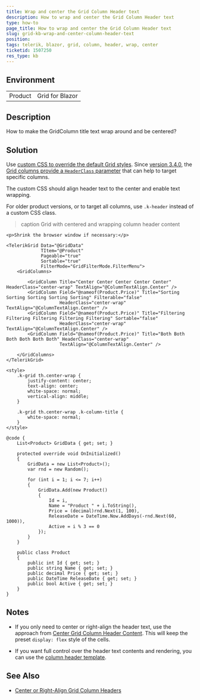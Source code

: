 ```yaml
---
title: Wrap and center the Grid Column Header text
description: How to wrap and center the Grid Column Header text
type: how-to
page_title: How to wrap and center the Grid Column Header text
slug: grid-kb-wrap-and-center-column-header-text
position: 
tags: telerik, blazor, grid, column, header, wrap, center
ticketid: 1507250
res_type: kb
---
```


## Environment
<table>
	<tbody>
		<tr>
			<td>Product</td>
			<td>Grid for Blazor</td>
		</tr>
	</tbody>
</table>


## Description

How to make the GridColumn title text wrap around and be centered?

## Solution

Use [custom CSS to override the default Grid styles](slug://themes-override). Since [version 3.4.0](https://www.telerik.com/support/whats-new/blazor-ui/release-history/ui-for-blazor-3-4-0), the [Grid columns provide a `HeaderClass` parameter](slug://components/grid/columns/bound) that can help to target specific columns.

The custom CSS should align header text to the center and enable text wrapping.

For older product versions, or to target all columns, use `.k-header` instead of a custom CSS class.

>caption Grid with centered and wrapping column header content

````RAZOR
<p>Shrink the browser window if necessary:</p>

<TelerikGrid Data="@GridData"
             TItem="@Product"
             Pageable="true"
             Sortable="true"
             FilterMode="GridFilterMode.FilterMenu">
    <GridColumns>

        <GridColumn Title="Center Center Center Center Center" HeaderClass="center-wrap" TextAlign="@ColumnTextAlign.Center" />
        <GridColumn Field="@nameof(Product.Price)" Title="Sorting Sorting Sorting Sorting Sorting" Filterable="false"
                    HeaderClass="center-wrap" TextAlign="@ColumnTextAlign.Center" />
        <GridColumn Field="@nameof(Product.Price)" Title="Filtering Filtering Filtering Filtering Filtering" Sortable="false"
                    HeaderClass="center-wrap" TextAlign="@ColumnTextAlign.Center" />
        <GridColumn Field="@nameof(Product.Price)" Title="Both Both Both Both Both Both" HeaderClass="center-wrap"
                    TextAlign="@ColumnTextAlign.Center" />

    </GridColumns>
</TelerikGrid>

<style>
    .k-grid th.center-wrap {
        justify-content: center;
        text-align: center;
        white-space: normal;
        vertical-align: middle;
    }

    .k-grid th.center-wrap .k-column-title {
        white-space: normal;
    }
</style>

@code {
    List<Product> GridData { get; set; }

    protected override void OnInitialized()
    {
        GridData = new List<Product>();
        var rnd = new Random();

        for (int i = 1; i <= 7; i++)
        {
            GridData.Add(new Product()
            {
                Id = i,
                Name = "Product " + i.ToString(),
                Price = (decimal)rnd.Next(1, 100),
                ReleaseDate = DateTime.Now.AddDays(-rnd.Next(60, 1000)),
                Active = i % 3 == 0
            });
        }
    }

    public class Product
    {
        public int Id { get; set; }
        public string Name { get; set; }
        public decimal Price { get; set; }
        public DateTime ReleaseDate { get; set; }
        public bool Active { get; set; }
    }
}
````

## Notes

* If you only need to center or right-align the header text, use the approach from [Center Grid Column Header Content](slug://grid-kb-center-column-header-content). This will keep the preset `display: flex` style of the cells.

* If you want full control over the header text contents and rendering, you can use the [column header template](slug://grid-templates-column-header).

## See Also

* [Center or Right-Align Grid Column Headers](slug://grid-kb-center-column-header-content)
